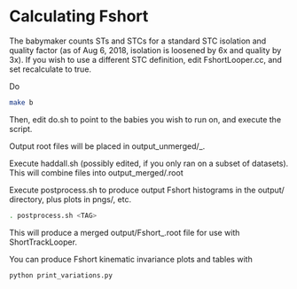 # Calculating Fshort

The babymaker counts STs and STCs for a standard STC isolation and quality factor (as of Aug 6, 2018, isolation is loosened by 6x and quality by 3x). If you wish to use a different STC definition, edit FshortLooper.cc, and set recalculate to true.

Do 
``` bash
make b
```

Then, edit do.sh to point to the babies you wish to run on, and execute the script.

Output root files will be placed in output_unmerged/<year>_<TAG>.

Execute haddall.sh (possibly edited, if you only ran on a subset of datasets). This will combine files into output_merged/<mc or data>_<year>_<tag>.root

Execute postprocess.sh to produce output Fshort histograms in the output/ directory, plus plots in pngs/, etc.
``` bash
. postprocess.sh <TAG>
```

This will produce a merged output/Fshort_<mc or data>_<year>_<TAG>.root file for use with ShortTrackLooper.

You can produce Fshort kinematic invariance plots and tables with

``` bash
python print_variations.py
```
